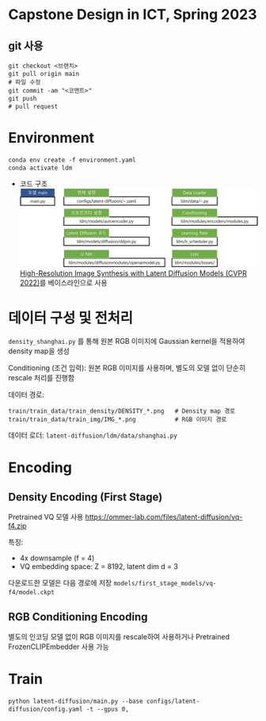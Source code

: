 # Capstone Design in ICT, Spring 2023
## git 사용
```
git checkout <브랜치>
git pull origin main
# 파일 수정
git commit -am "<코맨트>"
git push
# pull request
```

# Environment
```
conda env create -f environment.yaml
conda activate ldm
```
* 코드 구조
<br>![pic1](assets/architecture.jpg) 
[High-Resolution Image Synthesis with Latent Diffusion Models (CVPR 2022)](https://arxiv.org/abs/2112.10752)를 베이스라인으로 사용


# 데이터 구성 및 전처리
``density_shanghai.py`` 를 통해 원본 RGB 이미지에 Gaussian kernel을 적용하여 density map을 생성

Conditioning (조건 입력):
원본 RGB 이미지를 사용하며, 별도의 모델 없이 단순히 rescale 처리를 진행함

데이터 경로:
```
train/train_data/train_density/DENSITY_*.png   # Density map 경로
train/train_data/train_img/IMG_*.png           # RGB 이미지 경로
```
데이터 로더:
``latent-diffusion/ldm/data/shanghai.py``
# Encoding
## Density Encoding (First Stage)
Pretrained VQ 모델 사용 https://ommer-lab.com/files/latent-diffusion/vq-f4.zip

특징:
  - 4x downsample (f = 4)
  - VQ embedding space: Z = 8192, latent dim d = 3

다운로드한 모델은 다음 경로에 저장
``models/first_stage_models/vq-f4/model.ckpt``

## RGB Conditioning Encoding
별도의 인코딩 모델 없이 RGB 이미지를 rescale하여 사용하거나 Pretrained FrozenCLIPEmbedder 사용 가능

# Train
```
python latent-diffusion/main.py --base configs/latent-diffusion/config.yaml -t --gpus 0, 
```
